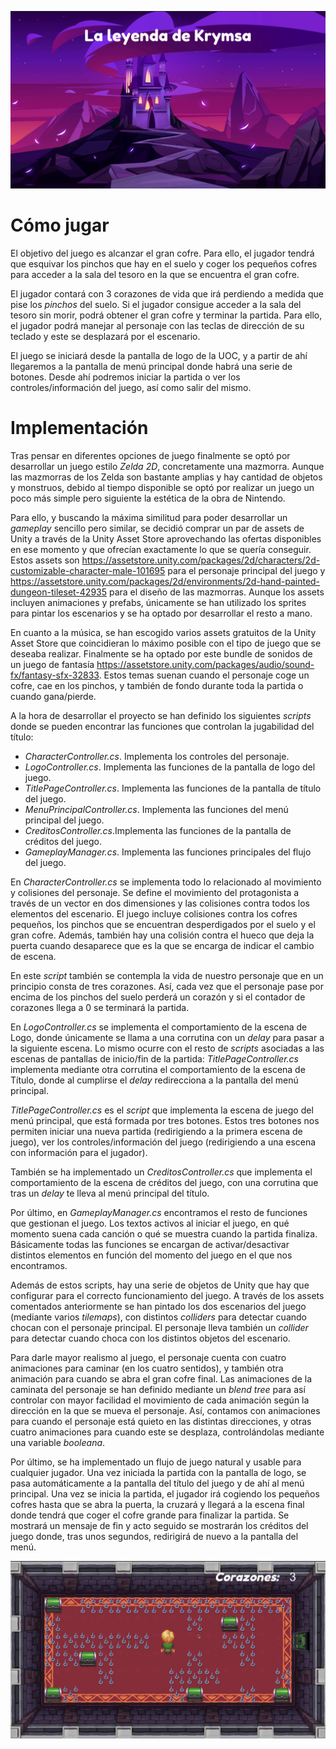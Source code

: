 ![Imagen principal La Leyenda de Krymsa](/LaLeyendaDeKrymsa-01.png)

# Cómo jugar
El objetivo del juego es alcanzar el gran cofre. Para ello, el jugador tendrá que esquivar los pinchos que hay en el suelo y coger los pequeños cofres para acceder a la sala del tesoro en la que se encuentra el gran cofre.

El jugador contará con 3 corazones de vida que irá perdiendo a medida que pise los _pinchos_ del suelo. Si el jugador consigue acceder a la sala del tesoro sin morir, podrá obtener el gran cofre y terminar la partida. Para ello, el jugador podrá manejar al personaje con las teclas de dirección de su teclado y este se desplazará por el escenario.

El juego se iniciará desde la pantalla de logo de la UOC, y a partir de ahí llegaremos a la pantalla de menú principal donde habrá una serie de botones. Desde ahí podremos iniciar la partida o ver los controles/información del juego, así como salir del mismo.

# Implementación
Tras pensar en diferentes opciones de juego finalmente se optó por desarrollar un juego estilo _Zelda 2D_, concretamente una mazmorra. Aunque las mazmorras de los Zelda son bastante amplias y hay cantidad de objetos y monstruos, debido al tiempo disponible se optó por realizar un juego un poco más simple pero siguiente la estética de la obra de Nintendo.

Para ello, y buscando la máxima similitud para poder desarrollar un _gameplay_ sencillo pero similar, se decidió comprar un par de assets de Unity a través de la Unity Asset Store aprovechando las ofertas disponibles en ese momento y que ofrecían exactamente lo que se quería conseguir. Estos assets son https://assetstore.unity.com/packages/2d/characters/2d-customizable-character-male-101695 para el personaje principal del juego y https://assetstore.unity.com/packages/2d/environments/2d-hand-painted-dungeon-tileset-42935 para el diseño de las mazmorras. Aunque los assets incluyen animaciones y prefabs, únicamente se han utilizado los sprites para pintar los escenarios y se ha optado por desarrollar el resto a mano.

En cuanto a la música, se han escogido varios assets gratuitos de la Unity Asset Store que coincidieran lo máximo posible con el tipo de juego que se deseaba realizar. Finalmente se ha optado por este bundle de sonidos de un juego de fantasía https://assetstore.unity.com/packages/audio/sound-fx/fantasy-sfx-32833. Estos temas suenan cuando el personaje coge un cofre, cae en los pinchos, y también de fondo durante toda la partida o cuando gana/pierde.

A la hora de desarrollar el proyecto se han definido los siguientes _scripts_ donde se pueden encontrar las funciones que controlan la jugabilidad del título:

- _CharacterController.cs_. Implementa los controles del personaje.
- _LogoController.cs_. Implementa las funciones de la pantalla de logo del juego.
- _TitlePageController.cs_. Implementa las funciones de la pantalla de título del juego.
- _MenuPrincipalController.cs_. Implementa las funciones del menú principal del juego.
- _CreditosController.cs_.Implementa las funciones de la pantalla de créditos del juego.
- _GameplayManager.cs_. Implementa las funciones principales del flujo del juego.

En _CharacterController.cs_ se implementa todo lo relacionado al movimiento y colisiones del personaje. Se define el movimiento del protagonista a través de un vector en dos dimensiones y las colisiones contra todos los elementos del escenario. El juego incluye colisiones contra los cofres pequeños, los pinchos que se encuentran desperdigados por el suelo y el gran cofre. Además, también hay una colisión contra el hueco que deja la puerta cuando desaparece que es la que se encarga de indicar el cambio de escena.

En este _script_ también se contempla la vida de nuestro personaje que en un principio consta de tres corazones. Así, cada vez que el personaje pase por encima de los pinchos del suelo perderá un corazón y si el contador de corazones llega a 0 se terminará la partida.

En _LogoController.cs_ se implementa el comportamiento de la escena de Logo, donde únicamente se llama a una corrutina con un _delay_ para pasar a la siguiente escena. Lo mismo ocurre con el resto de _scripts_ asociadas a las escenas de pantallas de inicio/fin de la partida: _TitlePageController.cs_ implementa mediante otra corrutina el comportamiento de la escena de Título, donde al cumplirse el _delay_ redirecciona a la pantalla del menú principal. 

_TitlePageController.cs_ es el _script_ que implementa la escena de juego del menú principal, que está formada por tres botones. Estos tres botones nos permiten iniciar una nueva partida (redirigiendo a la primera escena de juego), ver los controles/información del juego (redirigiendo a una escena con información para el jugador).

También se ha implementado un _CreditosController.cs_ que implementa el comportamiento de la escena de créditos del juego, con una corrutina que tras un _delay_ te lleva al menú principal del título.

Por último, en _GameplayManager.cs_ encontramos el resto de funciones que gestionan el juego. Los textos activos al iniciar el juego, en qué momento suena cada canción o qué se muestra cuando la partida finaliza. Básicamente todas las funciones se encargan de activar/desactivar distintos elementos en función del momento del juego en el que nos encontramos.

Además de estos scripts, hay una serie de objetos de Unity que hay que configurar para el correcto funcionamiento del juego. A través de los assets comentados anteriormente se han pintado los dos escenarios del juego (mediante varios _tilemaps_), con distintos _colliders_ para detectar cuando chocan con el personaje principal. El personaje lleva también un _collider_ para detectar cuando choca con los distintos objetos del escenario.

Para darle mayor realismo al juego, el personaje cuenta con cuatro animaciones para caminar (en los cuatro sentidos), y también otra animación para cuando se abra el gran cofre final. Las animaciones de la caminata del personaje se han definido mediante un _blend tree_ para así controlar con mayor facilidad el movimiento de cada animación según la dirección en la que se mueva el personaje. Así, contamos con animaciones para cuando el personaje está quieto en las distintas direcciones, y otras cuatro animaciones para cuando este se desplaza, controlándolas mediante una variable _booleana_.

Por último, se ha implementado un flujo de juego natural y usable para cualquier jugador. Una vez iniciada la partida con la pantalla de logo, se pasa automáticamente a la pantalla del título del juego y de ahí al menú principal. Una vez se inicia la partida, el jugador irá cogiendo los pequeños cofres hasta que se abra la puerta, la cruzará y llegará a la escena final donde tendrá que coger el cofre grande para finalizar la partida. Se mostrará un mensaje de fin y acto seguido se mostrarán los créditos del juego donde, tras unos segundos, redirigirá de nuevo a la pantalla del menú.

![Imagen principal La Leyenda de Krymsa](/LaLeyendaDeKrymsa-02.png)
